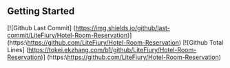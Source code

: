 ## Getting Started

[![Github Last Commit] (https://img.shields.io/github/last-commit/LiteFiury/Hotel-Room-Reservation)] (https:\\https://github.com/LiteFiury/Hotel-Room-Reservation)
[![Github Total Lines] (https://tokei.ekzhang.com/b1/github/LiteFiury/Hotel-Room-Reservation)] (https:\\https://github.com/LiteFiury/Hotel-Room-Reservation)



